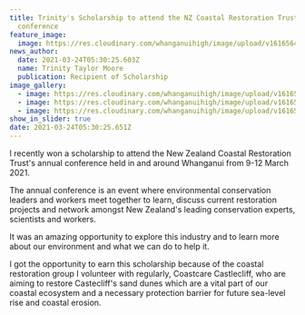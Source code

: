 ```yaml
---
title: Trinity's Scholarship to attend the NZ Coastal Restoration Trust's annual
  conference
feature_image:
  image: https://res.cloudinary.com/whanganuihigh/image/upload/v1616564112/News/Trinity_Taylor_Moore._New_Zealand_Coastal_Restoration_Trust_s_annual_conference_3.png
news_author:
  date: 2021-03-24T05:30:25.603Z
  name: Trinity Taylor Moore
  publication: Recipient of Scholarship
image_gallery:
  - image: https://res.cloudinary.com/whanganuihigh/image/upload/v1616564141/News/Screenshot_11.png
  - image: https://res.cloudinary.com/whanganuihigh/image/upload/v1616564170/News/Trinity_Taylor_Moore._New_Zealand_Coastal_Restoration_Trust_s_annual_conference.png
  - image: https://res.cloudinary.com/whanganuihigh/image/upload/v1616564194/News/Trinity_Taylor_Moore._New_Zealand_Coastal_Restoration_Trust_s_annual_conference_2.png
show_in_slider: true
date: 2021-03-24T05:30:25.651Z
---
```

I recently won a scholarship to attend the New Zealand Coastal Restoration Trust's annual conference held in and around Whanganui from 9-12 March 2021. 

The annual conference is an event where environmental conservation leaders and workers meet together to learn, discuss current restoration projects and network amongst New Zealand's leading conservation experts, scientists and workers. 

It was an amazing opportunity to explore this industry and to learn more about our environment and what we can do to help it. 

I got the opportunity to earn this scholarship because of the coastal restoration group I volunteer with regularly, Coastcare Castlecliff, who are aiming to restore Castecliff's sand dunes which are a vital part of our coastal ecosystem and a necessary protection barrier for future sea-level rise and coastal erosion. 